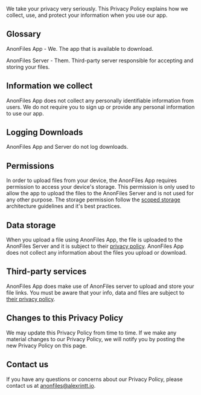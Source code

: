 
We take your privacy very seriously. This Privacy Policy explains how we collect, use, and protect your information when you use our app.

## Glossary

AnonFiles App - We. The app that is available to download.

AnonFiles Server - Them. Third-party server responsible for accepting and storing your files.

## Information we collect

AnonFiles App does not collect any personally identifiable information from users. We do not require you to sign up or provide any personal information to use our app.

## Logging Downloads

AnonFiles App and Server do not log downloads.

## Permissions

In order to upload files from your device, the AnonFiles App requires permission to access your device's storage. This permission is only used to allow the app to upload the files to the AnonFiles Server and is not used for any other purpose. The storage permission follow the [scoped storage](https://source.android.com/docs/core/storage/scoped) architecture guidelines and it's best practices.

## Data storage

When you upload a file using AnonFiles App, the file is uploaded to the AnonFiles Server and it is subject to their [privacy policy](https://anonfiles.com/terms). AnonFiles App does not collect any information about the files you upload or download.

## Third-party services

AnonFiles App does make use of AnonFiles server to upload and store your file links. You must be aware that your info, data and files are subject to [their privacy policy](https://anonfiles.com/terms).

## Changes to this Privacy Policy

We may update this Privacy Policy from time to time. If we make any material changes to our Privacy Policy, we will notify you by posting the new Privacy Policy on this page.

## Contact us

If you have any questions or concerns about our Privacy Policy, please contact us at [anonfiles@alexrintt.io](mailto://anonfiles@alexrintt.io).
